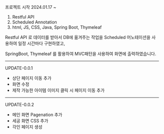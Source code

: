 프로젝트 시작 2024.01.17 ~

1. Restful API
2. Scheduled Annotation
3. html, JS, CSS, Java, Spring Boot, Thymeleaf


Restful API 로 데이터를 받아서 DB에 옮겨주는 작업을 Scheduled 어노테이션을 사용하여 일정 시간마다 구현하였고,

SpringBoot, Thymeleaf 를 활용하여 MVC패턴을 사용하여 화면에 출력하였습니다.

-----------------------------------------------------------------------------------------------------------------------------------------------------------------------------------------------------------------------
UPDATE-0.0.1
- 상단 페이지 이동 추가
- 화면 수정
- 제작 가능한 아이템 이미지 클릭 시 페이지 이동 추가
-----------------------------------------------------------------------------------------------------------------------------------------------------------------------------------------------------------------------
UPDATE-0.0.2
- 메인 화면 Pagenation 추가
- 세공 화면 CSS 추가
- 각인 페이지 생성
